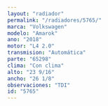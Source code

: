 ```yaml
---
layout: "radiador"
permalink: "/radiadores/5765/"
marca: "Volkswagen"
modelo: "Amarok"
ano: "2018"
motor: "L4 2.0"
transmision: "Automática"
parte: "65298"
clima: "Con clima"
alto: "23 9/16"
ancho: "26 1/8"
observaciones: "TDI"
id: "5765"
---
```


